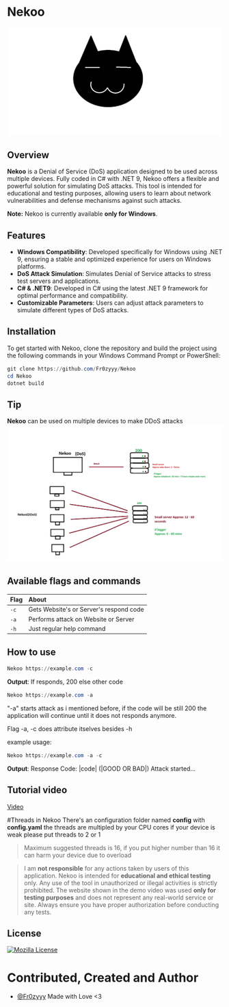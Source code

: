 # Nekoo
![Icon](Collections/Nekoo.png)


## Overview
**Nekoo** is a Denial of Service (DoS) application designed to be used across multiple devices. Fully coded in C# with .NET 9, Nekoo offers a flexible and powerful solution for simulating DoS attacks. This tool is intended for educational and testing purposes, allowing users to learn about network vulnerabilities and defense mechanisms against such attacks.

**Note:** Nekoo is currently available **only for Windows**.

## Features
- **Windows Compatibility**: Developed specifically for Windows using .NET 9, ensuring a stable and optimized experience for users on Windows platforms.
- **DoS Attack Simulation**: Simulates Denial of Service attacks to stress test servers and applications.
- **C# & .NET9**: Developed in C# using the latest .NET 9 framework for optimal performance and compatibility.
- **Customizable Parameters**: Users can adjust attack parameters to simulate different types of DoS attacks.

## Installation
To get started with Nekoo, clone the repository and build the project using the following commands in your Windows Command Prompt or PowerShell:

```powershell
git clone https://github.com/Fr0zyyy/Nekoo
cd Nekoo
dotnet build
```
## Tip
**Nekoo** can be used on multiple devices to make DDoS attacks
![Explain](Collections/Explanation.jpg)

## Available flags and commands
| Flag |  About                |
| :-------- | :------------------------- |
| `-c` | Gets Website's or Server's respond code |
| `-a` | Performs attack on Website or Server |
| `-h` | Just regular help command |

## How to use
```powershell
Nekoo https://example.com -c
```
**Output**:
If responds, 200 else other code

```powershell
Nekoo https://example.com -a
```
"-a" starts attack as i mentioned before, if the code will be still 200 the application will continue until it does not responds anymore.

Flag -a, -c does attribute itselves besides -h

example usage:

```powershell
Nekoo https://example.com -a -c
```

**Output**:
Response Code: |code| (|GOOD OR BAD|)
Attack started...

## Tutorial video
[Video](https://www.mediafire.com/file/a9wb8wfkgrx1c9k/aero.mp4/file) 

#Threads in Nekoo
There's an configuration folder named **config** with **config.yaml** 
the threads are multipled by your CPU cores if your device is  weak please put threads to 2 or 1 
> Maximum suggested threads is 16, if you put higher number than 16 it can harm your device due to overload


> I am **not responsible** for any actions taken by users of this application. Nekoo is intended for **educational and ethical testing** only. Any use of the tool in unauthorized or illegal activities is strictly prohibited. The website shown in the demo video was used **only for testing purposes** and does not represent any real-world service or site. Always ensure you have proper authorization before conducting any tests.

## License
[![Mozilla License](https://img.shields.io/badge/License-MPL-green.svg)](https://www.mozilla.org/en-US/MPL/2.0/)

# Contributed, Created and Author

- [@Fr0zyyy](https://www.github.com/Fr0zyyy)
Made with Love <3
